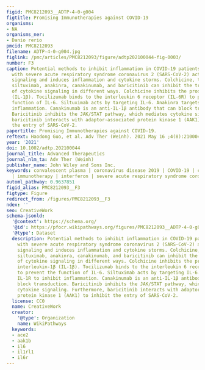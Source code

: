 ```yaml
---
figid: PMC8212093__ADTP-4-0-g004
figtitle: Promising Immunotherapies against COVID‐19
organisms:
- NA
organisms_ner:
- Danio rerio
pmcid: PMC8212093
filename: ADTP-4-0-g004.jpg
figlink: /pmc/articles/PMC8212093/figure/adtp202100044-fig-0003/
number: F3
caption: Potential methods to inhibit inflammation in COVID‐19 patients. Infection
  with severe acute respiratory syndrome coronavirus 2 (SARS‐CoV‐2) activates cytokine
  signaling and induces inflammation and cytokine storms. Colchicine, tocilizumab,
  siltuximab, anakinra, canakinumab, and baricitinib can inhibit the transduction
  of cytokine signaling in different ways. Colchicine inhibits the production of interleukin‐1β
  (IL‐1β). Tocilizumab binds to the interleukin 6 receptor (IL‐6R) to prevent the
  function of IL‐6. Siltuximab acts by targeting IL‐6. Anakinra targets IL‐1R to inhibit
  inflammation. Canakinumab is an anti‐IL‐1β antibody that can block transduction.
  Baricitinib inhibits the JAK/STAT pathway, which mediates cytokine signaling. Furthermore,
  baricitinib interacts with adaptor‐associated protein kinase 1 (AAK1) to inhibit
  the entry of SARS‐CoV‐2.
papertitle: Promising Immunotherapies against COVID‐19.
reftext: Haodong Guo, et al. Adv Ther (Weinh). 2021 May 16 ;4(8):2100044.
year: '2021'
doi: 10.1002/adtp.202100044
journal_title: Advanced Therapeutics
journal_nlm_ta: Adv Ther (Weinh)
publisher_name: John Wiley and Sons Inc.
keywords: convalescent plasma | coronavirus disease 2019 | COVID‐19 | cytokine storm
  | immunotherapy | interferon | severe acute respiratory syndrome coronavirus 2
automl_pathway: 0.9637851
figid_alias: PMC8212093__F3
figtype: Figure
redirect_from: /figures/PMC8212093__F3
ndex: ''
seo: CreativeWork
schema-jsonld:
  '@context': https://schema.org/
  '@id': https://pfocr.wikipathways.org/figures/PMC8212093__ADTP-4-0-g004.html
  '@type': Dataset
  description: Potential methods to inhibit inflammation in COVID‐19 patients. Infection
    with severe acute respiratory syndrome coronavirus 2 (SARS‐CoV‐2) activates cytokine
    signaling and induces inflammation and cytokine storms. Colchicine, tocilizumab,
    siltuximab, anakinra, canakinumab, and baricitinib can inhibit the transduction
    of cytokine signaling in different ways. Colchicine inhibits the production of
    interleukin‐1β (IL‐1β). Tocilizumab binds to the interleukin 6 receptor (IL‐6R)
    to prevent the function of IL‐6. Siltuximab acts by targeting IL‐6. Anakinra targets
    IL‐1R to inhibit inflammation. Canakinumab is an anti‐IL‐1β antibody that can
    block transduction. Baricitinib inhibits the JAK/STAT pathway, which mediates
    cytokine signaling. Furthermore, baricitinib interacts with adaptor‐associated
    protein kinase 1 (AAK1) to inhibit the entry of SARS‐CoV‐2.
  license: CC0
  name: CreativeWork
  creator:
    '@type': Organization
    name: WikiPathways
  keywords:
  - ace2
  - aak1b
  - il6
  - il1rl1
  - il6r
---
```

